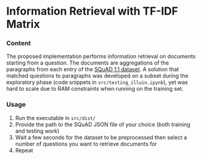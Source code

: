 # Information Retrieval with TF-IDF Matrix

### Content
The proposed implementation performs information retrieval on documents starting from a question.
The documents are aggregations of the paragraphs from each entry of the [SQuAD 1.1 dataset](https://deepai.org/dataset/squad).
A solution that matched questions to paragraphs was developed on a subset during the exploratory phase (code snippets in `src/testing_illuin.ipynb`), yet was hard to scale due to RAM constraints when running on the training set.

### Usage
1. Run the executable in `src/dist/`
2. Provide the path to the SQuAD JSON file of your choice (both training and testing work)
3. Wait a few seconds for the dataset to be preprocessed then select a number of questions you want to retrieve documents for
4. Repeat
